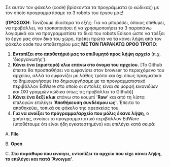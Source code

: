 Σε αυτόν τον φάκελο (code) βρίσκονται τα προγράμματα (ο κώδικας) με τον οποίο προγραμματίσαμε τα 3 robots του έργου μας!

(**ΠΡΟΣΟΧΗ**: Τονίζουμε ιδιαίτερα το εξής: Για να μπορέσει, όποιος επιθυμεί, να προβάλλει, να τροποποιήσει ή να χρησιμοποιήσει τα 3 παραπάνω λογισμικά και να προγραμματίσει τα δικά του robots Edison ώστε να τρέξει το έργο μας στον δικό του χώρο, πρέπει πρώτα να τα κάνει λήψη από τον φάκελο code του αποθετηρίου μας **ΜΕ ΤΟΝ ΠΑΡΑΚΑΤΩ ΟΡΘΟ ΤΡΟΠΟ**: 

1. **Εντοπίζει στο αποθετήριό μας το επιθυμητό προς λήψη αρχείο** (π.χ. 'διοργανωτής').
2. **Κάνει ένα (αριστερό) κλικ επάνω στο όνομα του αρχείου.** [Το Github έπειτα θα προσπαθήσει να εμφανίσει στον browser το περιεχόμενο του αρχείου, αλλά το εμφανίζει με λάθος τρόπο και όχι όπως πραγματικά το δημιουργήσαμε (το δημιουργήσαμε με το προγραμματιστικό περιβάλλον EdWare στο οποίο οι εντολές είναι σε μορφή εικονιδίων και ΟΧΙ γραμμών κώδικα όπως τις προβάλλει το Github)]
3. **Κάνει ένα δεξί κλικ** επάνω στο κουμπί '**Raw**'  και από τη λίστα επιλογών επιλέγει **'Αποθήκευση συνδέσμου ως'**.  Έπειτα το αποθηκεύει, τοπικά σε φάκελο της αρεσκείας του.
4. **Για να ανοίξει το πρόγραμμα/αρχείο που μόλις έκανε λήψη**, ο χρήστης, ανοίγει το προγραμματιστικό περιβάλλον EdWare (υποθέτουμε ότι είναι ήδη εγκατεστημένο) και επιλέγει κατά σειρά:

A. **File**

B. **Open**

C. **Στο παράθυρο που ανοίγει, εντοπίζει το αρχείο που είχε κάνει λήψη, το    επιλέγει και πατά 'Άνοιγμα'**.
